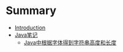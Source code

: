 # Summary

* [Introduction](README.md)
* [Java笔记](./blog/java-notes)
   * [Java中根据字体得到字符串高度和长度](blog/java-notes/Java中根据字体得到字符串高度和长度.md)

